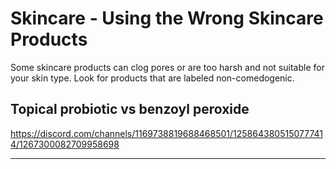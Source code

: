 # Skincare - Using the Wrong Skincare Products

Some skincare products can clog pores or are too harsh and not suitable for your skin type. Look for products that are labeled non-comedogenic.

## Topical probiotic vs benzoyl peroxide
https://discord.com/channels/1169738819688468501/1258643805150777414/1267300082709958698

---

